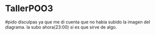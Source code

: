 # TallerPOO3
#pido disculpas ya que me di cuenta que no habia subido la imagen del diagrama. la subo ahora(23:00) si es que sirve de algo.
